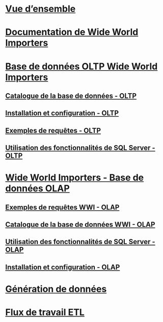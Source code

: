# [Vue d’ensemble](overview.md)
# [Documentation de Wide World Importers](wide-world-importers-documentation.md)

# [Base de données OLTP Wide World Importers](wide-world-importers-oltp-database.md)
## [Catalogue de la base de données - OLTP](database-catalog-oltp.md)
## [Installation et configuration - OLTP](installation-and-configuration-wwi-oltp.md)
## [Exemples de requêtes - OLTP](sample-queries-oltp.md)
## [Utilisation des fonctionnalités de SQL Server - OLTP](use-of-sql-server-features-and-capabilities-wwi-oltp.md)

# [Wide World Importers - Base de données OLAP](wide-world-importers-olap-database.md)
## [Exemples de requêtes WWI - OLAP](sample-queries-wwi-olap.md)
## [Catalogue de la base de données WWI - OLAP](database-catalog-wwi-olap.md)
## [Utilisation des fonctionnalités de SQL Server - OLAP](use-of-sql-server-features-and-capabilities-olap.md)
## [Installation et configuration - OLAP](installation-and-configuration-olap.md)

# [Génération de données](data-generation.md)
# [Flux de travail ETL](etl-workflow.md)